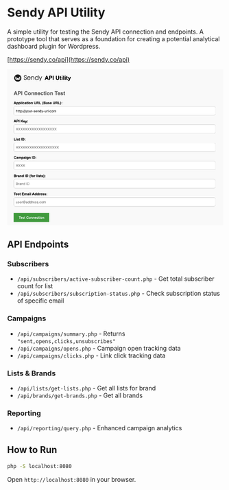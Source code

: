 # Sendy API Utility

A simple utility for testing the Sendy API connection and endpoints. A prototype tool that serves as a foundation for creating a potential analytical dashboard plugin for Wordpress.

[https://sendy.co/api](https://sendy.co/api)

![Screenshot of Sendy API Utility](screenshot.png)

## API Endpoints

### Subscribers
- `/api/subscribers/active-subscriber-count.php` - Get total subscriber count for list
- `/api/subscribers/subscription-status.php` - Check subscription status of specific email

### Campaigns
- `/api/campaigns/summary.php` - Returns `"sent,opens,clicks,unsubscribes"`
- `/api/campaigns/opens.php` - Campaign open tracking data
- `/api/campaigns/clicks.php` - Link click tracking data

### Lists & Brands  
- `/api/lists/get-lists.php` - Get all lists for brand
- `/api/brands/get-brands.php` - Get all brands

### Reporting
- `/api/reporting/query.php` - Enhanced campaign analytics

## How to Run

```bash
php -S localhost:8080
```

Open `http://localhost:8080` in your browser.